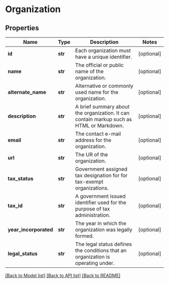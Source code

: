 # Organization

## Properties
Name | Type | Description | Notes
------------ | ------------- | ------------- | -------------
**id** | **str** | Each organization must have a unique identifier. | [optional] 
**name** | **str** | The official or public name of the organization. | [optional] 
**alternate_name** | **str** | Alternative or commonly used name for the organization. | [optional] 
**description** | **str** | A brief summary about the organization. It can contain markup such as HTML or Markdown. | [optional] 
**email** | **str** | The contact e-mail address for the organization. | [optional] 
**url** | **str** | The UR of the organization. | [optional] 
**tax_status** | **str** | Government assigned tax designation for for tax-exempt organizations. | [optional] 
**tax_id** | **str** | A government issued identifier used for the purpose of tax administration. | [optional] 
**year_incorporated** | **str** | The year in which the organization was legally formed. | [optional] 
**legal_status** | **str** | The legal status defines the conditions that an organization is operating under. | [optional] 

[[Back to Model list]](../README.md#documentation-for-models) [[Back to API list]](../README.md#documentation-for-api-endpoints) [[Back to README]](../README.md)


